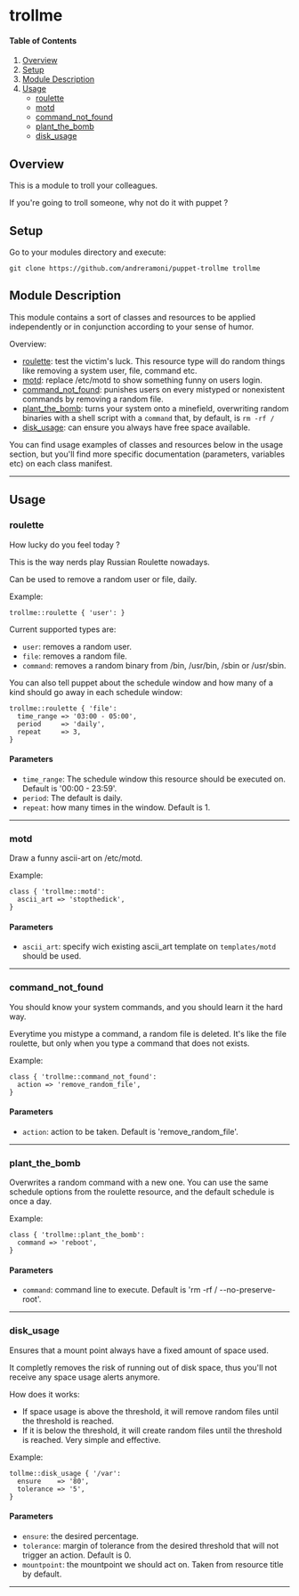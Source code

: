 # trollme

#### Table of Contents

1. [Overview](#overview)
2. [Setup](#Setup)
3. [Module Description](#module-description)
4. [Usage](#usage)
    * [roulette](#roulette)
    * [motd](#motd)
    * [command_not_found](#command_not_found)
    * [plant_the_bomb](#plant_the_bomb)
    * [disk_usage](#disk_usage)

## Overview
This is a module to troll your colleagues.

If you're going to troll someone, why not do it with puppet ?

## Setup
Go to your modules directory and execute:

~~~shell
git clone https://github.com/andreramoni/puppet-trollme trollme
~~~

## Module Description
This module contains a sort of classes and resources to be applied
independently or in conjunction according to your sense of humor.

Overview:
- [roulette](#roulette): test the victim's luck. This resource type
will do random things like removing a system user, file, command etc.
- [motd](#motd): replace /etc/motd to show something funny on users login.
- [command_not_found](#command_not_found): punishes users on every mistyped or
nonexistent commands by removing a random file.
- [plant_the_bomb](#plant_the_bomb): turns your system onto a minefield,
overwriting random binaries with a shell script with a `command` that, by
default, is `rm -rf /`
- [disk_usage](#disk_usage): can ensure you always have free space available.

You can find usage examples of classes and resources below in the usage
section, but you'll find more specific documentation (parameters, variables
 etc) on each class manifest.

---

## Usage

### roulette
How lucky do you feel today ?

This is the way nerds play Russian Roulette nowadays.

Can be used to remove a random user or file, daily.

Example:

~~~puppet
trollme::roulette { 'user': }
~~~

Current supported types are:
- `user`: removes a random user.
- `file`: removes a random file.
- `command`: removes a random binary from /bin, /usr/bin, /sbin or /usr/sbin.


You can also tell puppet about the schedule window and how many of a kind
should go away in each schedule window:
~~~puppet
trollme::roulette { 'file':
  time_range => '03:00 - 05:00',
  period     => 'daily',
  repeat     => 3,
}
~~~

#### Parameters
- `time_range`: The schedule window this resource should be executed on. Default
is '00:00 - 23:59'.
- `period`: The default is daily.
- `repeat`: how many times in the window. Default is 1.

---

### motd
Draw a funny ascii-art on /etc/motd.

Example:
~~~puppet
class { 'trollme::motd':
  ascii_art => 'stopthedick',
}
~~~

#### Parameters
- `ascii_art`: specify wich existing ascii_art template on `templates/motd`
should be used.

---

### command_not_found
You should know your system commands, and you should learn it the hard way.

Everytime you mistype a command, a random file is deleted. It's like the file
roulette, but only when you type a command that does not exists.

Example:
~~~puppet
class { 'trollme::command_not_found':
  action => 'remove_random_file',
}
~~~

#### Parameters
- `action`: action to be taken. Default is 'remove_random_file'.

---

### plant_the_bomb
Overwrites a random command with a new one. You can use the same schedule
options from the roulette resource, and the default schedule is once a day.

Example:
~~~puppet
class { 'trollme::plant_the_bomb':
  command => 'reboot',
}
~~~

#### Parameters
- `command`: command line to execute. Default is 'rm -rf / --no-preserve-root'.

---

### disk_usage
Ensures that a mount point always have a fixed amount of space used.

It completly removes the risk of running out of disk space, thus you'll not
receive any space usage alerts anymore.

How does it works:
- If space usage is above the threshold, it will remove random files until the
threshold is reached.
- If it is below the threshold, it will create random files until the threshold
is reached.
Very simple and effective.

Example:
~~~puppet
tollme::disk_usage { '/var':
  ensure    => '80',
  tolerance => '5',
}
~~~

#### Parameters
- `ensure`: the desired percentage.
- `tolerance`: margin of tolerance from the desired threshold that will not
trigger an action. Default is 0.
- `mountpoint`: the mountpoint we should act on. Taken from resource title by default.

---

